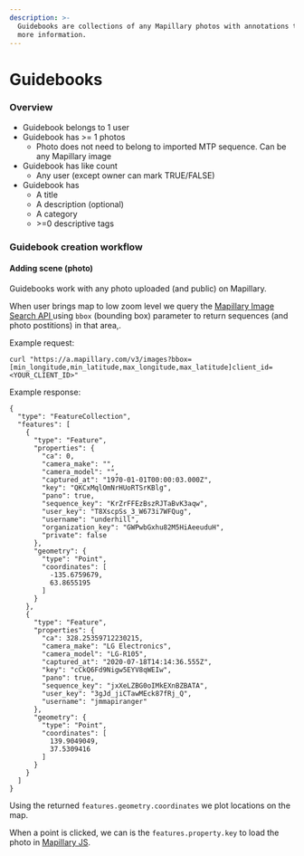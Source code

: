 ```yaml
---
description: >-
  Guidebooks are collections of any Mapillary photos with annotations to provide
  more information.
---
```


# Guidebooks

### Overview

* Guidebook belongs to 1 user
* Guidebook has &gt;= 1 photos
  * Photo does not need to belong to imported MTP sequence. Can be any Mapillary image
* Guidebook has like count
  * Any user \(except owner can mark TRUE/FALSE\)
* Guidebook has 
  * A title
  * A description \(optional\)
  * A category
  * &gt;=0 descriptive tags

### Guidebook creation workflow

#### Adding scene \(photo\)

Guidebooks work with any photo uploaded \(and public\) on Mapillary.

When user brings map to low zoom level we query the [Mapillary Image Search API ](https://www.mapillary.com/developer/api-documentation/#search-images)using `bbox` \(bounding box\) parameter to return sequences \(and photo postitions\) in that area,.

Example request:

```text
curl "https://a.mapillary.com/v3/images?bbox=[min_longitude,min_latitude,max_longitude,max_latitude]client_id=<YOUR_CLIENT_ID>"
```

Example response:

```text
{
  "type": "FeatureCollection",
  "features": [
    {
      "type": "Feature",
      "properties": {
        "ca": 0,
        "camera_make": "",
        "camera_model": "",
        "captured_at": "1970-01-01T00:00:03.000Z",
        "key": "QKCxMqlOmNrHUoRTSrKBlg",
        "pano": true,
        "sequence_key": "KrZrFFEzBszRJTaBvK3aqw",
        "user_key": "T8XscpSs_3_W673i7WFQug",
        "username": "underhill",
        "organization_key": "GWPwbGxhu82M5HiAeeuduH",
        "private": false
      },
      "geometry": {
        "type": "Point",
        "coordinates": [
          -135.6759679,
          63.8655195
        ]
      }
    },
    {
      "type": "Feature",
      "properties": {
        "ca": 328.25359712230215,
        "camera_make": "LG Electronics",
        "camera_model": "LG-R105",
        "captured_at": "2020-07-18T14:14:36.555Z",
        "key": "cCkQ6Fd9Nigw5EYV8qWEIw",
        "pano": true,
        "sequence_key": "jxXeLZBG0oIMkEXnBZBATA",
        "user_key": "3gJd_jiCTawMEck87fRj_Q",
        "username": "jmmapiranger"
      },
      "geometry": {
        "type": "Point",
        "coordinates": [
          139.9049049,
          37.5309416
        ]
      }
    }
  ]
}
```

Using the returned `features.geometry.coordinates` we plot locations on the map.

When a point is clicked, we can is the `features.property.key` to load the photo in [Mapillary JS](https://github.com/mapillary/mapillary-js).





